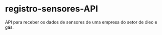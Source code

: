 # registro-sensores-API
API para receber os dados de sensores de uma empresa do setor de óleo e gás.
